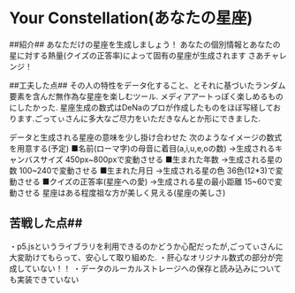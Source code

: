  # Your Constellation(あなたの星座) #

##紹介##
  あなただけの星座を生成しましょう！ 
  あなたの個別情報とあなたの星に対する熱量(クイズの正答率)によって固有の星座が生成されます
  さあチャレンジ！


##工夫した点##
  その人の特性をデータ化すること、とそれに基づいたランダム要素を含んだ無作為な星座を楽しむツール.
  メディアアートっぽく楽しめるものにしたかった.
  星座生成の数式はDeNaのプロが作成したものをほぼ写経しております.ごってぃさんに多大なご尽力をいただきなんとか形にできました.
  
  データと生成される星座の意味を少し掛け合わせた
  次のようなイメージの数式を用意する(予定)
  ■名前(ローマ字)の母音に着目(a,i,u,e,oの数) 
  →生成されるキャンバスサイズ 450px~800pxで変動させる
  ■生まれた年数 
  →生成される星の数 100~240で変動させる
  ■生まれた月日 
  →生成される星の色 36色(12*3)で変動させる
  ■クイズの正答率(星座への愛) 
  →生成される星の最小距離 15~60で変動させる
  星座はある程度祖な方が美しく見える(星座の美しさ)


## 苦戦した点##
・p5.jsというライブラリを利用できるのかどうか心配だったが,ごってぃさんに大変助けてもらって、安心して取り組めた.
・肝心なオリジナル数式の部分が完成していない！！
・データのルーカルストレージへの保存と読み込みについても実装できていない
